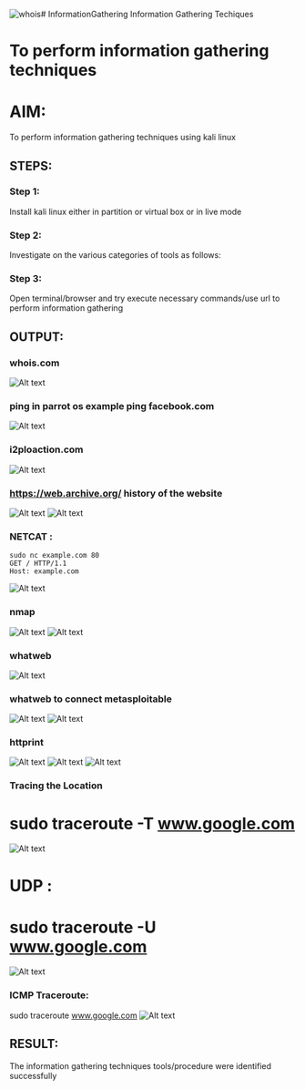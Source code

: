 ![whois](https://github.com/user-attachments/assets/6a1852c4-892c-4afb-9484-ca2867bf2584)# InformationGathering
Information Gathering Techiques

# To perform information gathering techniques

# AIM:

To perform information gathering techniques using kali linux 

## STEPS:

### Step 1:

Install kali linux either in partition or virtual box or in live mode

### Step 2:

Investigate on the various categories of tools as follows:

### Step 3:
Open terminal/browser and try execute necessary commands/use url to perform information gathering


## OUTPUT:

### whois.com

![Alt text](img/whois.png)

### ping in parrot os example ping facebook.com

![Alt text](img/ping.png)

### i2ploaction.com

![Alt text](img/ip2.png)

### https://web.archive.org/ history of the website

![Alt text](img/data.png)
![Alt text](img/data1.png)

### NETCAT :

```
sudo nc example.com 80
GET / HTTP/1.1
Host: example.com

```

![Alt text](img/nc.png)

### nmap
![Alt text](img/nmap.png)
![Alt text](img/nmap1.png)
### whatweb

![Alt text](img/whatweb.png)

### whatweb to connect metasploitable

![Alt text](img/what1.png)
![Alt text](img/what2.png)

### httprint
![Alt text](img/httprint.png)
![Alt text](img/httprint1.png)
![Alt text](img/httprint2.png)

### Tracing the Location

# sudo traceroute -T www.google.com

![Alt text](img/traceroute1.png)

# UDP :

# sudo traceroute -U www.google.com

![Alt text](img/traceroute2.png)

### ICMP Traceroute:
sudo traceroute  www.google.com
![Alt text](img/traceroute2.png)

## RESULT:
The information gathering techniques tools/procedure were  identified successfully
